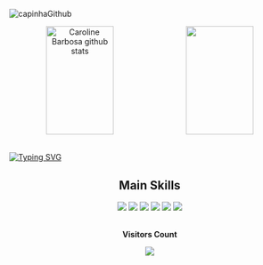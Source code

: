![capinhaGithub](https://user-images.githubusercontent.com/80858391/210026415-e3ab5403-1092-48b6-ba5f-46f2eb1aedb4.png)

<div align="center">  
  <img width="49%" height="195px" src="https://github-readme-stats.vercel.app/api?username=gabrieldossant&show_icons=true&count_private=true&hide_border=true&title_color=6a5acd&icon_color=ffffff&text_color=6a5acd&bg_color=0d1117" alt="Caroline Barbosa github stats" /> 
  <img width="49%" height="195px" src="https://github-readme-stats.vercel.app/api/top-langs/?username=gabrieldossant&layout=compact&hide_border=true&title_color=6a5acd&text_color=ffffff&bg_color=0d1117" />
</div>

##

[![Typing SVG](https://readme-typing-svg.herokuapp.com/?color=6a5acd&size=30&center=true&vCenter=true&width=1000&lines=HELLOOO+WELCOME+!+MY+NAME+is+Gabriel;I'm+20+years+old;I'm+from+Brazil;I'm+Studying+Computer+Science;Enjoy+:%29)](https://git.io/typing-svg)

<h2 align="center">Main Skills</h2>
<div align="center">
    <img src="https://img.shields.io/badge/HTML5-E34F26?style=for-the-badge&logo=html5&logoColor=white">
    <img src="https://img.shields.io/badge/CSS3-1572B6?style=for-the-badge&logo=css3&logoColor=white">
    <img src="https://img.shields.io/badge/JavaScript-323330?style=for-the-badge&logo=javascript&logoColor=F7DF1E">
    <img src="https://img.shields.io/badge/Microsoft_Excel-217346?style=for-the-badge&logo=microsoft-excel&logoColor=white">
    <img src="https://img.shields.io/badge/Git-E34F26?style=for-the-badge&logo=git&logoColor=white">
    <img src="https://img.shields.io/badge/Java-ED8B00?style=for-the-badge&logo=java&logoColor=white">   
</div>

<div align="center">
<br><p align="centre"><b>Visitors Count</b></p>  
<p align="center"><img align="center" src="https://profile-counter.glitch.me/{gabrieldossant}/count.svg" /></p> 
<br>
</div>
